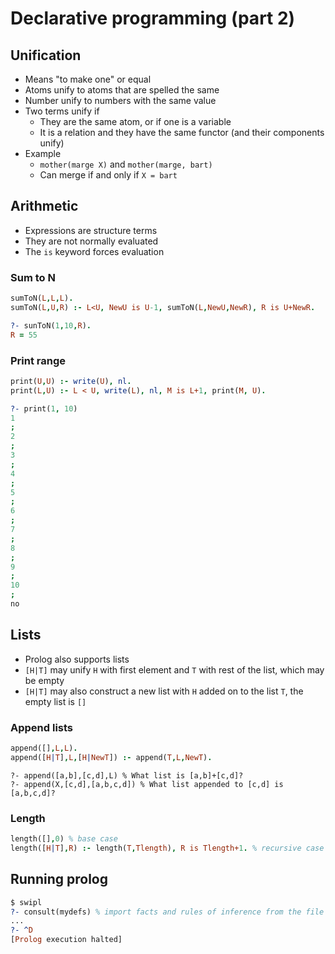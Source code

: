 # Declarative programming (part 2)

## Unification

- Means "to make one" or equal
- Atoms unify to atoms that are spelled the same
- Number unify to numbers with the same value
- Two terms unify if
    - They are the same atom, or if one is a variable
    - It is a relation and they have the same functor (and their components unify)
- Example
    - `mother(marge X)` and `mother(marge, bart)`
    - Can merge if and only if `X = bart`

## Arithmetic

- Expressions are structure terms
- They are not normally evaluated
- The `is` keyword forces evaluation

### Sum to N

```prolog
sumToN(L,L,L).
sumToN(L,U,R) :- L<U, NewU is U-1, sumToN(L,NewU,NewR), R is U+NewR.
```

```prolog
?- sunToN(1,10,R).
R = 55
```

### Print range

```prolog
print(U,U) :- write(U), nl.
print(L,U) :- L < U, write(L), nl, M is L+1, print(M, U).
```

```prolog
?- print(1, 10)
1
;
2
;
3
;
4
;
5
;
6
;
7
;
8
;
9
;
10
;
no
```

## Lists

- Prolog also supports lists
- `[H|T]` may unify `H` with first element and `T` with rest of the list, which may be empty
- `[H|T]` may also construct a new list with `H` added on to the list `T`, the empty list is `[]`

### Append lists

```prolog
append([],L,L).
append([H|T],L,[H|NewT]) :- append(T,L,NewT).
```

```
?- append([a,b],[c,d],L) % What list is [a,b]+[c,d]?
?- append(X,[c,d],[a,b,c,d]) % What list appended to [c,d] is [a,b,c,d]?
```

### Length

```prolog
length([],0) % base case
length([H|T],R) :- length(T,Tlength), R is Tlength+1. % recursive case
```

## Running prolog

```prolog
$ swipl
?- consult(mydefs) % import facts and rules of inference from the file
...
?- ^D
[Prolog execution halted]
```